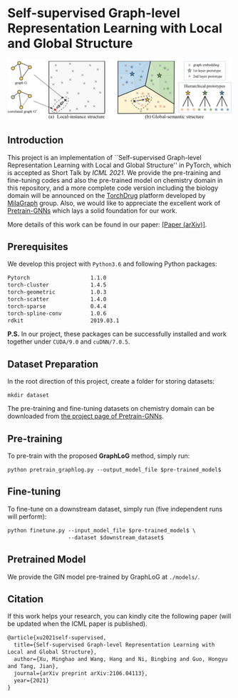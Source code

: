 # Self-supervised Graph-level Representation Learning with Local and Global Structure

<p align="center">
  <img src="docs/model.png" /> 
</p>

## Introduction

This project is an implementation of ``Self-supervised Graph-level Representation Learning with Local and Global Structure'' in PyTorch, which is accepted as Short Talk by *ICML 2021*. 
We provide the pre-training and fine-tuning codes and also the pre-trained model on chemistry domain in this repository, and a more complete code version including the biology domain will be announced on the [TorchDrug](https://deepgraphlearning.github.io/torchdrug-site-dev/docs/index.html) platform developed by [MilaGraph](https://github.com/DeepGraphLearning) group. 
Also, we would like to appreciate the excellent work of [Pretrain-GNNs](https://github.com/snap-stanford/pretrain-gnns) which lays a solid foundation for our work.

More details of this work can be found in our paper: [[Paper (arXiv)]](https://arxiv.org/pdf/2106.04113.pdf).

## Prerequisites

We develop this project with `Python3.6` and following Python packages:

```
Pytorch                   1.1.0
torch-cluster             1.4.5                    
torch-geometric           1.0.3                    
torch-scatter             1.4.0                    
torch-sparse              0.4.4                    
torch-spline-conv         1.0.6 
rdkit                     2019.03.1
```

**P.S.** In our project, these packages can be successfully installed and work together under `CUDA/9.0` and `cuDNN/7.0.5`.

## Dataset Preparation

In the root direction of this project, create a folder for storing datasets:

```
mkdir dataset
```

The pre-training and fine-tuning datasets on chemistry domain can be downloaded from [the project page of Pretrain-GNNs](http://snap.stanford.edu/gnn-pretrain).

## Pre-training

To pre-train with the proposed **GraphLoG** method, simply run:
```
python pretrain_graphlog.py --output_model_file $pre-trained_model$
```

## Fine-tuning

To fine-tune on a downstream dataset, simply run (five independent runs will perform):
```
python finetune.py --input_model_file $pre-trained_model$ \
                   --dataset $downstream_dataset$
```

## Pretrained Model

We provide the GIN model pre-trained by GraphLoG at `./models/`.

## Citation

If this work helps your research, you can kindly cite the following paper (will be updated when the ICML paper is published).

```
@article{xu2021self-supervised,
  title={Self-supervised Graph-level Representation Learning with Local and Global Structure},
  author={Xu, Minghao and Wang, Hang and Ni, Bingbing and Guo, Hongyu and Tang, Jian},
  journal={arXiv preprint arXiv:2106.04113},
  year={2021}
}
```